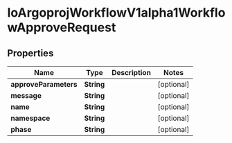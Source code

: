 

# IoArgoprojWorkflowV1alpha1WorkflowApproveRequest


## Properties

Name | Type | Description | Notes
------------ | ------------- | ------------- | -------------
**approveParameters** | **String** |  |  [optional]
**message** | **String** |  |  [optional]
**name** | **String** |  |  [optional]
**namespace** | **String** |  |  [optional]
**phase** | **String** |  |  [optional]



